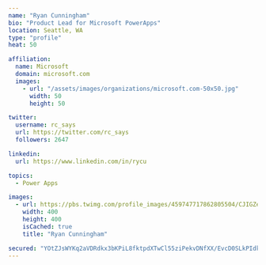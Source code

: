 ```yaml
---
name: "Ryan Cunningham"
bio: "Product Lead for Microsoft PowerApps"
location: Seattle, WA
type: "profile"
heat: 50

affiliation:
  name: Microsoft
  domain: microsoft.com
  images:
    - url: "/assets/images/organizations/microsoft.com-50x50.jpg"
      width: 50
      height: 50

twitter:
  username: rc_says
  url: https://twitter.com/rc_says
  followers: 2647

linkedin:
  url: https://www.linkedin.com/in/rycu

topics:
  - Power Apps

images:
  - url: https://pbs.twimg.com/profile_images/459747717862805504/CJIGZejd_400x400.png
    width: 400
    height: 400
    isCached: true
    title: "Ryan Cunningham"

secured: "YOtZJsWYKq2aVDRdkx3bKPiL8fktpdXTwCl55ziPekvDNfXX/EvcD0SLkPIdkM0SOQS7RbRSPOBwDqL5o+vG74oORVaG5gHqOPsMwHlbQ2ppQlwtuvz+qTediBX7EcfVYWdexe5fENLntw+iubKmq+F2dCXEtIghpSrbYG1vOr937IgbnKMFxYdjHcirWYnMjSe/NTz8BLrheB0Zt6MvCnGMaV8strH1iGmJ2n1KdTKjnbdwv6zI65fxQH/5jxjgJ2nuXvCVyQEXN1cwr64O0aO+Ix1SpRumpZ08VoENWFgVRSgjSq5xih6E1T5AvIqRRIFgF3dOrL65AgNhRoNi8SXlF7abc1v9SbJXBejCHU0obM9yP0rKKsLx9ci/haCCLBsOovBqKK7JB6Whrk/dibD1kKvp0srtanU04R25Z7E=;xhyCWjww6afBGJ/CDiw7aQ=="
---
```


